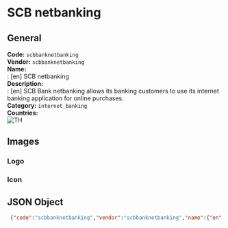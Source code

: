 # SCB netbanking 
## General 
**Code:** `scbbanknetbanking`  
**Vendor:** `scbbanknetbanking`  
**Name:**  
:	[en] SCB netbanking  
**Description:**  
: [en] SCB Bank netbanking allows its banking customers to use its internet banking application for online purchases.  
**Category:** `internet_banking`  
**Countries:**  
![TH](https://cdnjs.cloudflare.com/ajax/libs/flag-icon-css/3.3.0/flags/4x3/TH.svg#w24)  
 
## Images 
### Logo 
### Icon 
## JSON Object 
```json
 {"code":"scbbanknetbanking","vendor":"scbbanknetbanking","name":{"en":"SCB netbanking"},"description":{"en":"SCB Bank\u00a0netbanking allows its banking customers to use its internet banking application for online purchases."},"countries":["TH"],"category":"internet_banking"}```  
